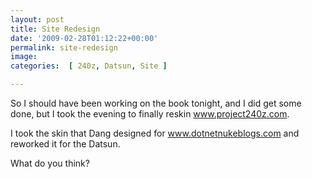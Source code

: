 ```yaml
---
layout: post
title: Site Redesign
date: '2009-02-28T01:12:22+00:00'
permalink: site-redesign
image: 
categories:  [ 240z, Datsun, Site ]

---
```

So I should have been working on the book tonight, and I did get some done, but I took the evening to finally reskin www.project240z.com.

I took the skin that Dang designed for www.dotnetnukeblogs.com and reworked it for the Datsun.

What do you think?


